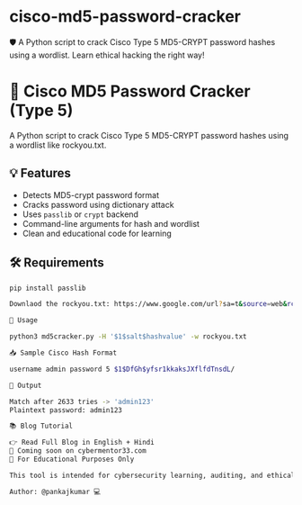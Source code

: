 # cisco-md5-password-cracker
🛡️ A Python script to crack Cisco Type 5 MD5-CRYPT password hashes using a wordlist. Learn ethical hacking the right way!

# 🔐 Cisco MD5 Password Cracker (Type 5)

A Python script to crack Cisco Type 5 MD5-CRYPT password hashes using a wordlist like rockyou.txt.

## 💡 Features

- Detects MD5-crypt password format  
- Cracks password using dictionary attack  
- Uses `passlib` or `crypt` backend  
- Command-line arguments for hash and wordlist  
- Clean and educational code for learning  

## 🛠️ Requirements

```bash
pip install passlib

Downlaod the rockyou.txt: https://www.google.com/url?sa=t&source=web&rct=j&opi=89978449&url=https://github.com/brannondorsey/naive-hashcat/releases/download/data/rockyou.txt&ved=2ahUKEwiple3qiPWMAxVeTmwGHa7xO7wQFnoECAkQAQ&usg=AOvVaw3snAERl1mU6Ccr4WFEazBd

🚀 Usage

python3 md5cracker.py -H '$1$salt$hashvalue' -w rockyou.txt

📥 Sample Cisco Hash Format

username admin password 5 $1$DfGh$yfsr1kkaksJXflfdTnsdL/

🎯 Output

Match after 2633 tries -> 'admin123'
Plaintext password: admin123

📚 Blog Tutorial

👉 Read Full Blog in English + Hindi
📌 Coming soon on cybermentor33.com
🔐 For Educational Purposes Only

This tool is intended for cybersecurity learning, auditing, and ethical hacking practices only.

Author: @pankajkumar 💻
